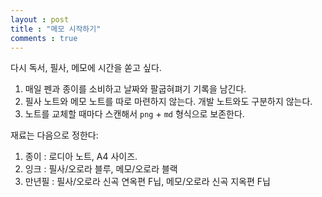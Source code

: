 ```yaml
---
layout : post
title : "메모 시작하기"
comments : true
---
```

다시 독서, 필사, 메모에 시간을 쏟고 싶다.

1. 매일 펜과 종이를 소비하고 날짜와 팔굽혀펴기 기록을 남긴다.
2. 필사 노트와 메모 노트를 따로 마련하지 않는다. 개발 노트와도 구분하지 않는다.
3. 노트를 교체할 때마다 스캔해서 `png` + `md` 형식으로 보존한다.

재료는 다음으로 정한다:

1. 종이 : 로디아 노트, A4 사이즈.
2. 잉크 : 필사/오로라 블루, 메모/오로라 블랙
3. 만년필 : 필사/오로라 신곡 연옥편 F닙, 메모/오로라 신곡 지옥편 F닙
